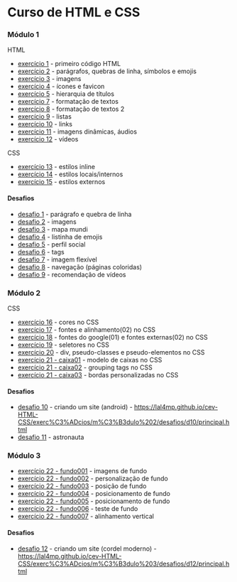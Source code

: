 # Curso de HTML e CSS

### Módulo 1
HTML
+ [exercício 1](https://github.com/lal4mp/cev-HTML-CSS/tree/main/exerc%C3%ADcios/m%C3%B3dulo%201/ex001) - primeiro código HTML 
+ [exercício 2](https://github.com/lal4mp/cev-HTML-CSS/tree/main/exerc%C3%ADcios/m%C3%B3dulo%201/ex002) - parágrafos, quebras de linha, símbolos e emojis
+ [exercício 3](https://github.com/lal4mp/cev-HTML-CSS/tree/main/exerc%C3%ADcios/m%C3%B3dulo%201/ex003) - imagens 
+ [exercício 4](https://github.com/lal4mp/cev-HTML-CSS/tree/main/exerc%C3%ADcios/m%C3%B3dulo%201/ex004) - ícones e favicon
+ [exercício 5](https://github.com/lal4mp/cev-HTML-CSS/tree/main/exerc%C3%ADcios/m%C3%B3dulo%201/ex005) - hierarquia de títulos
+ [exercício 7](https://github.com/lal4mp/cev-HTML-CSS/tree/main/exerc%C3%ADcios/m%C3%B3dulo%201/ex007) - formatação de textos
+ [exercício 8](https://github.com/lal4mp/cev-HTML-CSS/tree/main/exerc%C3%ADcios/m%C3%B3dulo%201/ex008) - formatação de textos 2
+ [exercício 9](https://github.com/lal4mp/cev-HTML-CSS/tree/main/exerc%C3%ADcios/m%C3%B3dulo%201/ex009) - listas
+ [exercício 10](https://github.com/lal4mp/cev-HTML-CSS/tree/main/exerc%C3%ADcios/m%C3%B3dulo%201/ex010) - links
+ [exercício 11](https://github.com/lal4mp/cev-HTML-CSS/tree/main/exerc%C3%ADcios/m%C3%B3dulo%201/ex011) - imagens dinâmicas, áudios
+ [exercício 12](https://github.com/lal4mp/cev-HTML-CSS/tree/main/exerc%C3%ADcios/m%C3%B3dulo%201/ex012) - vídeos

CSS
+ [exercício 13](https://github.com/lal4mp/cev-HTML-CSS/tree/main/exerc%C3%ADcios/m%C3%B3dulo%201/ex013) - estilos inline
+ [exercício 14](https://github.com/lal4mp/cev-HTML-CSS/tree/main/exerc%C3%ADcios/m%C3%B3dulo%201/ex014) - estilos locais/internos
+ [exercício 15](https://github.com/lal4mp/cev-HTML-CSS/tree/main/exerc%C3%ADcios/m%C3%B3dulo%201/ex015) - estilos externos

#### Desafios
+ [desafio 1](https://github.com/lal4mp/cev-HTML-CSS/tree/main/exerc%C3%ADcios/m%C3%B3dulo%201/desafios/d01) - parágrafo e quebra de linha
+ [desafio 2](https://github.com/lal4mp/cev-HTML-CSS/tree/main/exerc%C3%ADcios/m%C3%B3dulo%201/desafios/d02) - imagens
+ [desafio 3](https://github.com/lal4mp/cev-HTML-CSS/tree/main/exerc%C3%ADcios/m%C3%B3dulo%201/desafios/d03) - mapa mundi
+ [desafio 4](https://github.com/lal4mp/cev-HTML-CSS/tree/main/exerc%C3%ADcios/m%C3%B3dulo%201/desafios/d04) - listinha de emojis
+ [desafio 5](https://github.com/lal4mp/cev-HTML-CSS/tree/main/exerc%C3%ADcios/m%C3%B3dulo%201/desafios/d05) - perfil social
+ [desafio 6](https://github.com/lal4mp/cev-HTML-CSS/tree/main/exerc%C3%ADcios/m%C3%B3dulo%201/desafios/d06) - tags
+ [desafio 7](https://github.com/lal4mp/cev-HTML-CSS/tree/main/exerc%C3%ADcios/m%C3%B3dulo%201/desafios/d07) - imagem flexível
+ [desafio 8](https://github.com/lal4mp/cev-HTML-CSS/tree/main/exerc%C3%ADcios/m%C3%B3dulo%201/desafios/d08) - navegação (páginas coloridas)
+ [desafio 9](https://github.com/lal4mp/cev-HTML-CSS/tree/main/exerc%C3%ADcios/m%C3%B3dulo%201/desafios/d09) - recomendação de vídeos

### Módulo 2
CSS
+ [exercício 16](https://github.com/lal4mp/cev-HTML-CSS/tree/main/exerc%C3%ADcios/m%C3%B3dulo%202/ex016) - cores no CSS
+ [exercício 17](https://github.com/lal4mp/cev-HTML-CSS/tree/main/exerc%C3%ADcios/m%C3%B3dulo%202/ex017) - fontes e alinhamento(02) no CSS
+ [exercício 18](https://github.com/lal4mp/cev-HTML-CSS/tree/main/exerc%C3%ADcios/m%C3%B3dulo%202/ex018) - fontes do google(01) e fontes externas(02) no CSS
+ [exercício 19](https://github.com/lal4mp/cev-HTML-CSS/tree/main/exerc%C3%ADcios/m%C3%B3dulo%202/ex019) - seletores no CSS
+ [exercício 20](https://github.com/lal4mp/cev-HTML-CSS/tree/main/exerc%C3%ADcios/m%C3%B3dulo%202/ex020) - div, pseudo-classes e pseudo-elementos no CSS
+ [exercício 21 - caixa01](https://github.com/lal4mp/cev-HTML-CSS/blob/main/exerc%C3%ADcios/m%C3%B3dulo%202/ex021/caixa01.html) - modelo de caixas no CSS
+ [exercício 21 - caixa02](https://github.com/lal4mp/cev-HTML-CSS/blob/main/exerc%C3%ADcios/m%C3%B3dulo%202/ex021/caixa02.html) - grouping tags no CSS
+ [exercício 21 - caixa03](https://github.com/lal4mp/cev-HTML-CSS/blob/main/exerc%C3%ADcios/m%C3%B3dulo%202/ex021/caixa03.html) - bordas personalizadas no CSS

#### Desafios
+ [desafio 10](https://github.com/lal4mp/cev-HTML-CSS/tree/main/exerc%C3%ADcios/m%C3%B3dulo%202/desafios/d10) - criando um site (android) - https://lal4mp.github.io/cev-HTML-CSS/exerc%C3%ADcios/m%C3%B3dulo%202/desafios/d10/principal.html
+ [desafio 11](https://github.com/lal4mp/cev-HTML-CSS/tree/main/exerc%C3%ADcios/m%C3%B3dulo%202/desafios/d11) - astronauta 


### Módulo 3
+ [exercício 22 - fundo001](https://github.com/lal4mp/cev-HTML-CSS/tree/main/exerc%C3%ADcios/m%C3%B3dulo%203/ex022/fundo001.html) - imagens de fundo
+ [exercício 22 - fundo002](https://github.com/lal4mp/cev-HTML-CSS/tree/main/exerc%C3%ADcios/m%C3%B3dulo%203/ex022/fundo001.html) - personalização de fundo
+ [exercício 22 - fundo003](https://github.com/lal4mp/cev-HTML-CSS/tree/main/exerc%C3%ADcios/m%C3%B3dulo%203/ex022/fundo001.html) - posição de fundo
+ [exercício 22 - fundo004](https://github.com/lal4mp/cev-HTML-CSS/tree/main/exerc%C3%ADcios/m%C3%B3dulo%203/ex022/fundo004.html) - posicionamento de fundo
+ [exercício 22 - fundo005](https://github.com/lal4mp/cev-HTML-CSS/tree/main/exerc%C3%ADcios/m%C3%B3dulo%203/ex022/fundo005.html) - posicionamento de fundo
+ [exercício 22 - fundo006](https://github.com/lal4mp/cev-HTML-CSS/tree/main/exerc%C3%ADcios/m%C3%B3dulo%203/ex022/fundo005.html) - teste de fundo
+ [exercício 22 - fundo007](https://github.com/lal4mp/cev-HTML-CSS/tree/main/exerc%C3%ADcios/m%C3%B3dulo%203/ex022/fundo005.html) - alinhamento vertical

#### Desafios
+ [desafio 12](https://github.com/lal4mp/cev-HTML-CSS/tree/main/exerc%C3%ADcios/m%C3%B3dulo%202/desafios/d12) - criando um site (cordel moderno) - https://lal4mp.github.io/cev-HTML-CSS/exerc%C3%ADcios/m%C3%B3dulo%203/desafios/d12/principal.html
